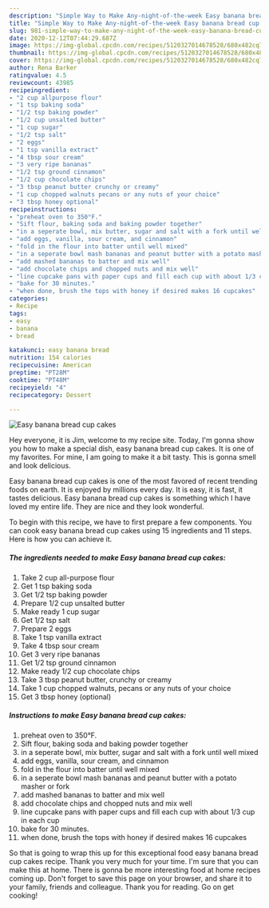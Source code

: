 ```yaml
---
description: "Simple Way to Make Any-night-of-the-week Easy banana bread cup cakes"
title: "Simple Way to Make Any-night-of-the-week Easy banana bread cup cakes"
slug: 981-simple-way-to-make-any-night-of-the-week-easy-banana-bread-cup-cakes
date: 2020-12-12T07:44:29.687Z
image: https://img-global.cpcdn.com/recipes/5120327014678528/680x482cq70/easy-banana-bread-cup-cakes-recipe-main-photo.jpg
thumbnail: https://img-global.cpcdn.com/recipes/5120327014678528/680x482cq70/easy-banana-bread-cup-cakes-recipe-main-photo.jpg
cover: https://img-global.cpcdn.com/recipes/5120327014678528/680x482cq70/easy-banana-bread-cup-cakes-recipe-main-photo.jpg
author: Rena Barker
ratingvalue: 4.5
reviewcount: 43985
recipeingredient:
- "2 cup allpurpose flour"
- "1 tsp baking soda"
- "1/2 tsp baking powder"
- "1/2 cup unsalted butter"
- "1 cup sugar"
- "1/2 tsp salt"
- "2 eggs"
- "1 tsp vanilla extract"
- "4 tbsp sour cream"
- "3 very ripe bananas"
- "1/2 tsp ground cinnamon"
- "1/2 cup chocolate chips"
- "3 tbsp peanut butter crunchy or creamy"
- "1 cup chopped walnuts pecans or any nuts of your choice"
- "3 tbsp honey optional"
recipeinstructions:
- "preheat oven to 350°F."
- "Sift flour, baking soda and baking powder together"
- "in a seperate bowl, mix butter, sugar and salt with a fork until well mixed"
- "add eggs, vanilla, sour cream, and cinnamon"
- "fold in the flour into batter until well mixed"
- "in a seperate bowl mash bananas and peanut butter with a potato masher or fork"
- "add mashed bananas to batter and mix well"
- "add chocolate chips and chopped nuts and mix well"
- "line cupcake pans with paper cups and fill each cup with about 1/3 cup in each cup"
- "bake for 30 minutes."
- "when done, brush the tops with honey if desired makes 16 cupcakes"
categories:
- Recipe
tags:
- easy
- banana
- bread

katakunci: easy banana bread 
nutrition: 154 calories
recipecuisine: American
preptime: "PT28M"
cooktime: "PT48M"
recipeyield: "4"
recipecategory: Dessert

---
```



![Easy banana bread cup cakes](https://img-global.cpcdn.com/recipes/5120327014678528/680x482cq70/easy-banana-bread-cup-cakes-recipe-main-photo.jpg)

Hey everyone, it is Jim, welcome to my recipe site. Today, I'm gonna show you how to make a special dish, easy banana bread cup cakes. It is one of my favorites. For mine, I am going to make it a bit tasty. This is gonna smell and look delicious.



Easy banana bread cup cakes is one of the most favored of recent trending foods on earth. It is enjoyed by millions every day. It is easy, it is fast, it tastes delicious. Easy banana bread cup cakes is something which I have loved my entire life. They are nice and they look wonderful.


To begin with this recipe, we have to first prepare a few components. You can cook easy banana bread cup cakes using 15 ingredients and 11 steps. Here is how you can achieve it.

<!--inarticleads1-->

##### The ingredients needed to make Easy banana bread cup cakes:

1. Take 2 cup all-purpose flour
1. Get 1 tsp baking soda
1. Get 1/2 tsp baking powder
1. Prepare 1/2 cup unsalted butter
1. Make ready 1 cup sugar
1. Get 1/2 tsp salt
1. Prepare 2 eggs
1. Take 1 tsp vanilla extract
1. Take 4 tbsp sour cream
1. Get 3 very ripe bananas
1. Get 1/2 tsp ground cinnamon
1. Make ready 1/2 cup chocolate chips
1. Take 3 tbsp peanut butter, crunchy or creamy
1. Take 1 cup chopped walnuts, pecans or any nuts of your choice
1. Get 3 tbsp honey (optional)




<!--inarticleads2-->

##### Instructions to make Easy banana bread cup cakes:

1. preheat oven to 350°F.
1. Sift flour, baking soda and baking powder together
1. in a seperate bowl, mix butter, sugar and salt with a fork until well mixed
1. add eggs, vanilla, sour cream, and cinnamon
1. fold in the flour into batter until well mixed
1. in a seperate bowl mash bananas and peanut butter with a potato masher or fork
1. add mashed bananas to batter and mix well
1. add chocolate chips and chopped nuts and mix well
1. line cupcake pans with paper cups and fill each cup with about 1/3 cup in each cup
1. bake for 30 minutes.
1. when done, brush the tops with honey if desired makes 16 cupcakes




So that is going to wrap this up for this exceptional food easy banana bread cup cakes recipe. Thank you very much for your time. I'm sure that you can make this at home. There is gonna be more interesting food at home recipes coming up. Don't forget to save this page on your browser, and share it to your family, friends and colleague. Thank you for reading. Go on get cooking!
